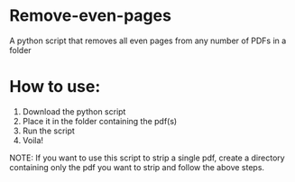 # Remove-even-pages
A python script that removes all even pages from any number of PDFs in a folder


# How to use:

1) Download the python script
2) Place it in the folder containing the pdf(s)
3) Run the script
4) Voila!

NOTE: If you want to use this script to strip a single pdf, create a directory containing only the pdf you want to strip and follow the above steps.
